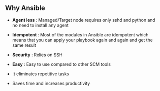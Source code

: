 ## Why Ansible

- **Agent less** : Managed/Target node requires only sshd and python and no need to install any agent

- **Idempotent** : Most of the modules in Ansible are idempotent which means that you can apply your playbook again and again and get the same result

- **Security** : Relies on SSH

- **Easy** : Easy to use compared to other SCM tools

- It eliminates repetitive tasks

- Saves time and increases productivity
